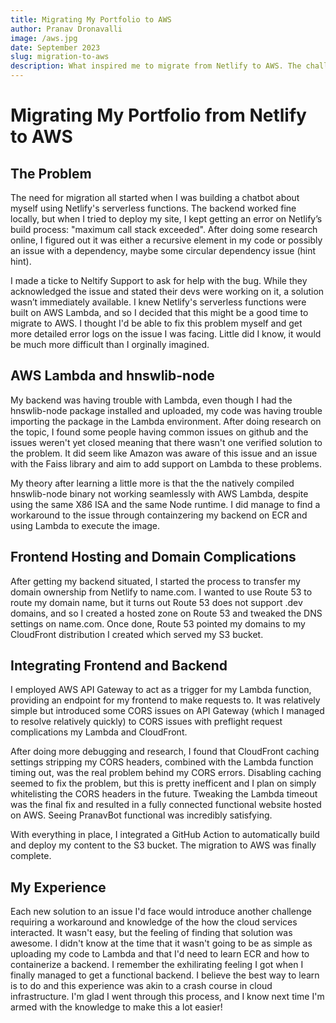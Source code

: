 ```yaml
---
title: Migrating My Portfolio to AWS
author: Pranav Dronavalli
image: /aws.jpg
date: September 2023
slug: migration-to-aws
description: What inspired me to migrate from Netlify to AWS. The challnges I faced including a bug with a seemingly unsupported library in AWS Lambda, as well as everything I learned through the process.
---
```


# Migrating My Portfolio from Netlify to AWS

## The Problem

The need for migration all started when I was building a chatbot about myself using Netlify's serverless functions. The backend worked fine locally, but when I tried to deploy my site, I kept getting an error on Netlify’s build process: "maximum call stack exceeded". After doing some research online, I figured out it was either a recursive element in my code or possibly an issue with a dependency, maybe some circular dependency issue (hint hint).

I made a ticke to Neltify Support to ask for help with the bug. While they acknowledged the issue and stated their devs were working on it, a solution wasn’t immediately available. I knew Netlify's serverless functions were built on AWS Lambda, and so I decided that this might be a good time to migrate to AWS. I thought I'd be able to fix this problem myself and get more detailed error logs on the issue I was facing. Little did I know, it would be much more difficult than I orginally imagined.

## AWS Lambda and hnswlib-node

My backend was having trouble with Lambda, even though I had the hnswlib-node package installed and uploaded, my code was having trouble importing the package in the Lambda environment. After doing research on the topic, I found some people having common issues on github and the issues weren't yet closed meaning that there wasn't one verified solution to the problem. It did seem like Amazon was aware of this issue and an issue with the Faiss library and aim to add support on Lambda to these problems. 

My theory after learning a little more is that the the natively compiled hnswlib-node binary not working seamlessly with AWS Lambda, despite using the same X86 ISA and the same Node runtime. I did manage to find a workaround to the issue through containzering my backend on ECR and using Lambda to execute the image. 


## Frontend Hosting and Domain Complications

After getting my backend situated, I started the process to transfer my domain ownership from Netlify to name.com. I wanted to use Route 53 to route my domain name, but it turns out Route 53 does not support .dev domains, and so I created a hosted zone on Route 53 and tweaked the DNS settings on name.com. Once done, Route 53 pointed my domains to my CloudFront distribution I created which served my S3 bucket.

## Integrating Frontend and Backend

I employed AWS API Gateway to act as a trigger for my Lambda function, providing an endpoint for my frontend to make requests to. It was relatively simple but introduced some CORS issues on API Gateway (which I managed to resolve relatively quickly) to CORS issues with preflight request complications my Lambda and CloudFront.

After doing more debugging and research, I found that CloudFront caching settings stripping my CORS headers, combined with the Lambda function timing out, was the real problem behind my CORS errors. Disabling caching seemed to fix the problem, but this is pretty inefficent and I plan on simply whitelisting the CORS headers in the future. Tweaking the Lambda timeout was the final fix and resulted in a fully connected functional website hosted on AWS. Seeing PranavBot functional was incredibly satisfying. 

With everything in place, I integrated a GitHub Action to automatically build and deploy my content to the S3 bucket. The migration to AWS was finally complete.

## My Experience

Each new solution to an issue I'd face would introduce another challenge requiring a workaround and knowledge of the how the cloud services interacted. It wasn't easy, but the feeling of finding that solution was awesome. I didn't know at the time that it wasn't going to be as simple as uploading my code to Lambda and that I'd need to learn ECR and how to containerize a backend. I remember the exhilirating feeling I got when I finally managed to get a functional backend. I believe the best way to learn is to do and this experience was akin to a crash course in cloud infrastructure. I'm glad I went through this process, and I know next time I'm armed with the knowledge to make this a lot easier!
